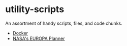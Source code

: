 # utility-scripts
An assortment of handy scripts, files, and code chunks.
- [Docker](./Docker)
- [NASA's EUROPA Planner](./EUROPA)